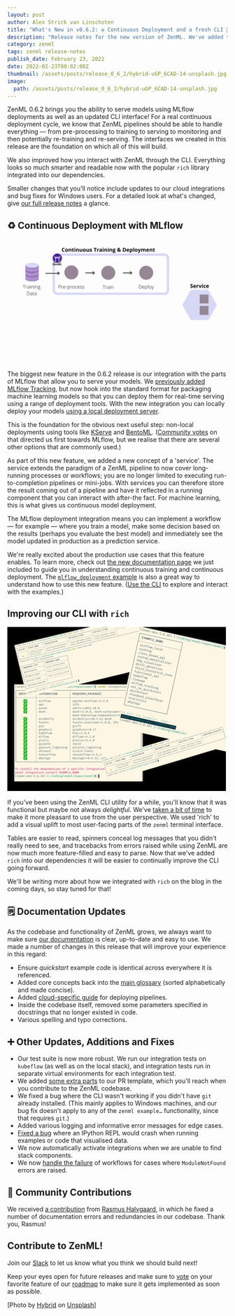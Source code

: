 ```yaml
---
layout: post
author: Alex Strick van Linschoten
title: "What's New in v0.6.2: ♻️ Continuous Deployment and a fresh CLI 👩‍💻"
description: "Release notes for the new version of ZenML. We've added the ability to serve models using MLflow deployments, and we've refreshed how our CLI looks using the popular 'rich' library. You'll also find a lot of smaller improvements, documentation additions and bug fixes in this release."
category: zenml
tags: zenml release-notes
publish_date: February 23, 2022
date: 2022-02-23T00:02:00Z
thumbnail: /assets/posts/release_0_6_2/hybrid-uGP_6CAD-14-unsplash.jpg
image:
  path: /assets/posts/release_0_6_2/hybrid-uGP_6CAD-14-unsplash.jpg
---
```


ZenML 0.6.2 brings you the ability to serve models using MLflow deployments as well as an updated CLI interface! For a real continuous deployment cycle, we know that ZenML pipelines should be able to handle everything — from pre-processing to training to serving to monitoring and then potentially re-training and re-serving. The interfaces we created in this release are the foundation on which all of this will build.

We also improved how you interact with ZenML through the CLI. Everything looks so much smarter and readable now with the popular `rich` library integrated into our dependencies.

Smaller changes that you'll notice include updates to our cloud integrations and bug fixes for Windows users. For a detailed look at what's changed, give [our full release notes](https://github.com/zenml-io/zenml/releases/tag/0.6.2) a glance.

## ♻️ Continuous Deployment with MLflow

![A Continuous Deployment workflow. Achievement unlocked!](../assets/posts/release_0_6_2/ZenML0-6-2.gif)

The biggest new feature in the 0.6.2 release is our integration with the parts of MLflow that allow you to serve your models. We [previously added MLflow Tracking](https://blog.zenml.io/zero-five-seven-release/), but now hook into the standard format for packaging machine learning models so that you can deploy them for real-time serving using a range of deployment tools. With the new integration you can locally deploy your models [using a local deployment server](https://mlflow.org/docs/latest/models.html#deploy-mlflow-models).

This is the foundation for the obvious next useful step: non-local deployments using tools like [KServe](https://github.com/kserve/kserve) and [BentoML](https://github.com/bentoml/BentoML). ([Community votes](https://github.com/zenml-io/zenml/discussions/215) on that directed us first towards MLflow, but we realise that there are several other options that are commonly used.)

As part of this new feature, we added a new concept of a 'service'. The service extends the paradigm of a ZenML pipeline to now cover long-running processes or workflows; you are no longer limited to executing run-to-completion pipelines or mini-jobs. With services you can therefore store the result coming out of a pipeline and have it reflected in a running component that you can interact with after-the fact. For machine learning, this is what gives us continuous model deployment.

The MLflow deployment integration means you can implement a workflow — for example — where you train a model, make some decision based on the results (perhaps you evaluate the best model) and immediately see the model updated in production as a prediction service.

We're really excited about the production use cases that this feature enables. To learn more, check out [the new documentation page](INSERTHERE) we just included to guide you in understanding continuous training and continuous deployment. The [`mlflow_deployment` example](https://github.com/zenml-io/zenml/tree/main/examples) is also a great way to understand how to use this new feature. ([Use the CLI](https://blog.zenml.io/examples-cli/) to explore and interact with the examples.)

## Improving our CLI with `rich`

![Our CLI tables look much nicer with 'rich'](../assets/posts/release_0_6_2/rich-tables.jpeg)

If you've been using the ZenML CLI utility for a while, you'll know that it was functional but maybe not always *delightful*. We've [taken a bit of time](https://github.com/zenml-io/zenml/pull/392) to make it more pleasant to use from the user perspective. We used 'rich' to add a visual uplift to most user-facing parts of the `zenml` terminal interface. 

Tables are easier to read, spinners conceal log messages that you didn't really need to see, and tracebacks from errors raised while using ZenML are now much more feature-filled and easy to parse. Now that we've added `rich` into our dependencies it will be easier to continually improve the CLI going forward.

We'll be writing more about how we integrated with `rich` on the blog in the coming days, so stay tuned for that!

## 🗒 Documentation Updates

As the codebase and functionality of ZenML grows, we always want to make sure [our documentation](https://docs.zenml.io/) is clear, up-to-date and easy to use. We made a number of changes in this release that will improve your experience in this regard:

- Ensure *quickstart* example code is identical across everywhere it is referenced.
- Added core concepts back into the [main glossary](https://docs.zenml.io/reference/glossary) (sorted alphabetically and made concise).
- Added [cloud-specific guide](https://docs.zenml.io/features/cloud-pipelines/guide-aws-gcp-azure) for deploying pipelines.
- Inside the codebase itself, removed some parameters specified in docstrings that no longer existed in code.
- Various spelling and typo corrections.

## ➕ Other Updates, Additions and Fixes

- Our test suite is now more robust. We run our integration tests on `kubeflow` (as well as on the local stack), and integration tests run in separate virtual environments for each integration test.
- We added [some extra parts](https://github.com/zenml-io/zenml/pull/411) to our PR template, which you'll reach when you contribute to the ZenML codebase.
- We fixed a bug where the CLI wasn't working if you didn't have `git` already installed. (This mainly applies to Windows machines, and our bug fix doesn't apply to any of the `zenml example…` functionality, since that requires `git`.)
- Added various logging and informative error messages for edge cases.
- [Fixed a bug](https://github.com/zenml-io/zenml/pull/416) where an IPython REPL would crash when running examples or code that visualised data.
- We now automatically activate integrations when we are unable to find stack components.
- We now [handle the failure](https://github.com/zenml-io/zenml/pull/390) of workflows for cases where `ModuleNotFound` errors are raised.

## 🙌 Community Contributions

We received [a contribution](https://github.com/zenml-io/zenml/pull/422) from [Rasmus Halvgaard](https://github.com/halvgaard), in which he fixed a number of documentation errors and redundancies in our codebase. Thank you, Rasmus!

## Contribute to ZenML!

Join our [Slack](https://zenml.io/slack-invite/) to let us know what you think we should build next!

Keep your eyes open for future releases and make sure to [vote](https://github.com/zenml-io/zenml/discussions/categories/roadmap) on your favorite feature of our [roadmap](https://zenml.io/roadmap) to make sure it gets implemented as soon as possible.

[Photo by <a href="https://unsplash.com/@artbyhybrid?utm_source=unsplash&utm_medium=referral&utm_content=creditCopyText">Hybrid</a> on <a href="https://unsplash.com/s/photos/balloons?utm_source=unsplash&utm_medium=referral&utm_content=creditCopyText">Unsplash</a>]